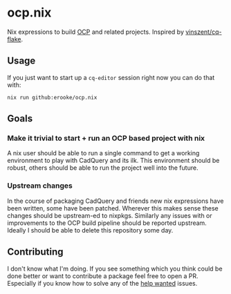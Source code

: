 # ocp.nix

Nix expressions to build [OCP](https://github.com/CadQuery/OCP) and related projects.
Inspired by [vinszent/cq-flake](https://github.com/vinszent/cq-flake).

## Usage

If you just want to start up a `cq-editor` session right now you can do that with:

```
nix run github:erooke/ocp.nix
```

## Goals

### Make it trivial to start + run an OCP based project with nix

A nix user should be able to run a single command to get a working environment
to play with CadQuery and its ilk. This environment should be robust, others
should be able to run the project well into the future.

### Upstream changes

In the course of packaging CadQuery and friends new nix expressions have been
written, some have been patched. Wherever this makes sense these changes
should be upstream-ed to nixpkgs. Similarly any issues with or improvements to
the OCP build pipeline should be reported upstream. Ideally I should be able to
delete this repository some day.

## Contributing

I don't know what I'm doing. If you see something which you think could be done
better or want to contribute a package feel free to open a PR. Especially if
you know how to solve any of the [help
wanted](https://github.com/erooke/ocp.nix/labels/help%20wanted) issues.
